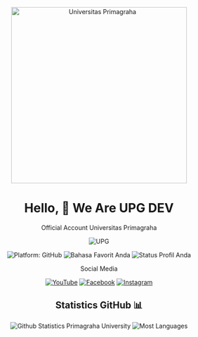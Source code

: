 <!-- Header -->
<p align="center">
  <img src="https://lh3.googleusercontent.com/p/AF1QipNyu8vjTnVMh5mYiEa0qwBl8EFNXE5PGqId5TRP=s680-w680-h510" alt="Universitas Primagraha" width="400px">
</p>

<!-- Deskripsi -->
<h1 align="center">Hello, 👋 We Are UPG DEV</h1>
<p align="center">
  Official Account Universitas Primagraha
</p>

<p align="center"> <img src="https://komarev.com/ghpvc/?username=UPG-DEV-APPLICATION&label=Profile%20views&color=129e00&style=plastic" alt="UPG" /> </p>

<!-- Badge -->
<p align="center">
  <img src="https://img.shields.io/badge/Platform-GitHub-brightgreen" alt="Platform: GitHub">
  <img src="https://img.shields.io/badge/Language-Javascript&PHP-blueviolet" alt="Bahasa Favorit Anda">
  <img src="https://img.shields.io/badge/Status-Active-important" alt="Status Profil Anda">
</p>

<!-- Sosial Media -->
<p align="center">
  Social Media
</p>
<p align="center">
  <a href="https://www.youtube.com/user/https://www.youtube.com/channel/UCr4ZcBh33zjhSsa07mcBCYA"><img src="https://img.shields.io/badge/YouTube-Youtube-red" alt="YouTube"></a>
  <a href="https://www.facebook.com/profile.php?id=100080510882329"><img src="https://img.shields.io/badge/Facebook-Facebook-blue" alt="Facebook"></a>
  <a href="www.instagram.com/universitasprimagraha/"><img src="https://img.shields.io/badge/Instagram-universitasprimagraha-orange" alt="Instagram"></a>
</p>

<!-- Statistik Github -->
<h2 align="center">Statistics GitHub 📊</h2>
<p align="center">
  <img src="https://github-readme-stats.vercel.app/api?username=UPG-DEV-APPLICATION&show_icons=true&count_private=true&hide=prs&theme=radical" alt="Github Statistics Primagraha University">
  <img src="https://github-readme-stats.vercel.app/api/top-langs/?username=UPG-DEV-APPLICATION&layout=compact&theme=radical" alt="Most Languages">
</p>
